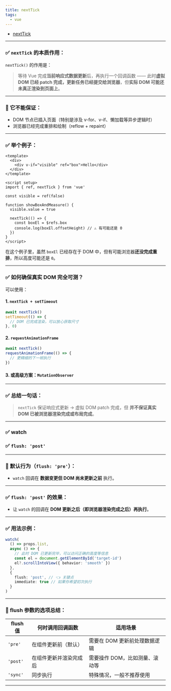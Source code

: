 ```yaml
---
title: nextTick
tags:
  - vue
---
```


- [nextTick](https://juejin.cn/post/7166517557124415518)


---

### ✅ `nextTick` 的本质作用：

`nextTick()` 的作用是：

> 等待 Vue 完成**当前响应式数据更新**后，再执行一个回调函数 —— 此时**虚拟 DOM 已经 patch 完成，更新任务已经提交给浏览器**，但**实际 DOM 可能还未真正渲染到页面上**。

---

### 🚫 它**不能保证**：

* DOM 节点已插入页面（特别是涉及 v-for、v-if、懒加载等异步逻辑时）
* 浏览器已经完成重排和绘制（reflow + repaint）

---

### ✅ 举个例子：

```vue
<template>
  <div>
    <div v-if="visible" ref="box">Hello</div>
  </div>
</template>

<script setup>
import { ref, nextTick } from 'vue'

const visible = ref(false)

function showBoxAndMeasure() {
  visible.value = true

  nextTick(() => {
    const boxEl = $refs.box
    console.log(boxEl.offsetHeight) // ⚠️ 有可能还是 0
  })
}
</script>
```

在这个例子里，虽然 `boxEl` 已经存在于 DOM 中，但有可能浏览器**还没完成重排**，所以高度可能还是 `0`。

---

### ✅ 如何确保真实 DOM 完全可测？

可以使用：

#### 1. `nextTick + setTimeout`

```ts
await nextTick()
setTimeout(() => {
  // DOM 已完成渲染，可以放心获取尺寸
}, 0)
```

#### 2. `requestAnimationFrame`

```ts
await nextTick()
requestAnimationFrame(() => {
  // 更精细的下一帧执行
})
```

#### 3. 或高级方案：`MutationObserver`

---

### ✅ 总结一句话：

> `nextTick` 保证响应式更新 → 虚拟 DOM patch 完成，但 **并不保证真实 DOM 已被浏览器渲染完成或布局完成**。

---
### ✅  watch

### ✅ `flush: 'post'`

---

### 🧠 默认行为（`flush: 'pre'`）：

* `watch` 回调在 **数据变更但 DOM 尚未更新之前** 执行。

---

### ✅ `flush: 'post'` 的效果：

* 让 `watch` 的回调在 **DOM 更新之后（即浏览器渲染完成之后）再执行**。

---

### ✅ 用法示例：

```ts
watch(
  () => props.list,
  async () => {
    // 此时 DOM 已更新完毕，可以访问正确的高度等信息
    const el = document.getElementById('target-id')
    el?.scrollIntoView({ behavior: 'smooth' })
  },
  {
    flush: 'post', // 👈 关键点
    immediate: true // 如果你希望初次执行
  }
)
```

---

### 🚀 flush 参数的选项总结：

| flush 值  | 何时调用回调函数    | 适用场景              |
| -------- | ----------- | ----------------- |
| `'pre'`  | 在组件更新前（默认）  | 需要在 DOM 更新前处理数据逻辑 |
| `'post'` | 在组件更新并渲染完成后 | 需要操作 DOM，比如测量、滚动等 |
| `'sync'` | 同步执行        | 特殊情况，一般不推荐使用      |

---
